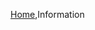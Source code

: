 [Home](Home),Information

<iframe src="https://drive.google.com/file/d/1qOouOidZoo8Et1MyIE6ATiJWhi3MBQGo/preview" style="width: 100%; height: 800px; overflow: grow; border: none;></iframe>
